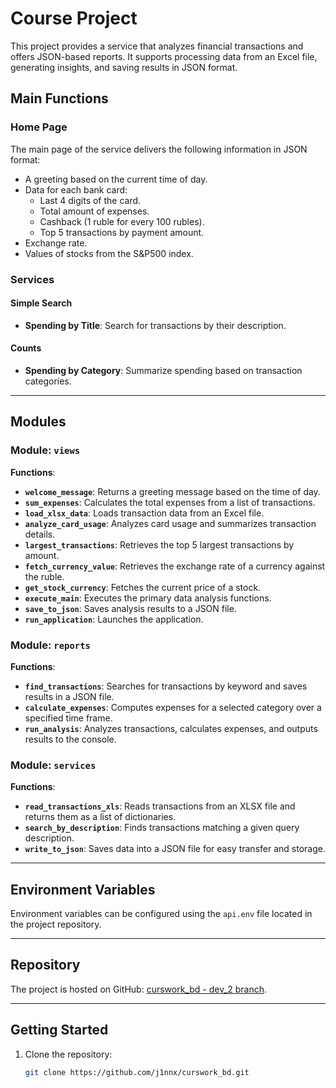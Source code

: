 # Course Project

This project provides a service that analyzes financial transactions and offers JSON-based reports. It supports processing data from an Excel file, generating insights, and saving results in JSON format.

## Main Functions

### Home Page
The main page of the service delivers the following information in JSON format:
- A greeting based on the current time of day.
- Data for each bank card:
  - Last 4 digits of the card.
  - Total amount of expenses.
  - Cashback (1 ruble for every 100 rubles).
  - Top 5 transactions by payment amount.
- Exchange rate.
- Values of stocks from the S&P500 index.

### Services
#### Simple Search
- **Spending by Title**: Search for transactions by their description.

#### Counts
- **Spending by Category**: Summarize spending based on transaction categories.

---

## Modules

### Module: `views`
**Functions**:
- **`welcome_message`**: Returns a greeting message based on the time of day.
- **`sum_expenses`**: Calculates the total expenses from a list of transactions.
- **`load_xlsx_data`**: Loads transaction data from an Excel file.
- **`analyze_card_usage`**: Analyzes card usage and summarizes transaction details.
- **`largest_transactions`**: Retrieves the top 5 largest transactions by amount.
- **`fetch_currency_value`**: Retrieves the exchange rate of a currency against the ruble.
- **`get_stock_currency`**: Fetches the current price of a stock.
- **`execute_main`**: Executes the primary data analysis functions.
- **`save_to_json`**: Saves analysis results to a JSON file.
- **`run_application`**: Launches the application.

### Module: `reports`
**Functions**:
- **`find_transactions`**: Searches for transactions by keyword and saves results in a JSON file.
- **`calculate_expenses`**: Computes expenses for a selected category over a specified time frame.
- **`run_analysis`**: Analyzes transactions, calculates expenses, and outputs results to the console.

### Module: `services`
**Functions**:
- **`read_transactions_xls`**: Reads transactions from an XLSX file and returns them as a list of dictionaries.
- **`search_by_description`**: Finds transactions matching a given query description.
- **`write_to_json`**: Saves data into a JSON file for easy transfer and storage.

---

## Environment Variables
Environment variables can be configured using the `api.env` file located in the project repository.

---

## Repository
The project is hosted on GitHub: [curswork_bd - dev_2 branch](https://github.com/j1nnx/curswork_bd/tree/dev_2).

---

## Getting Started
1. Clone the repository:  
   ```bash
   git clone https://github.com/j1nnx/curswork_bd.git
